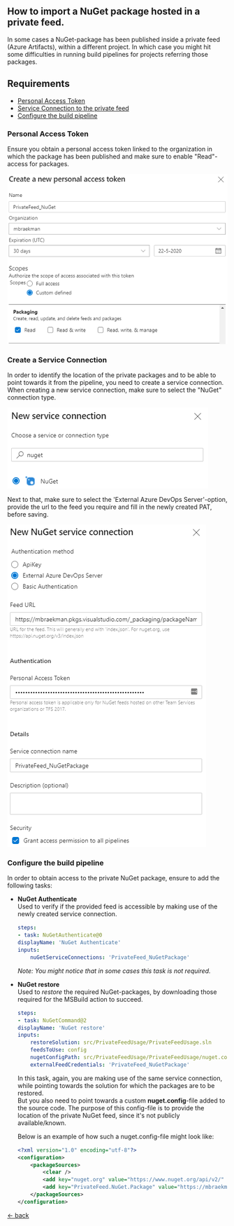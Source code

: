 ## How to import a NuGet package hosted in a private feed.

In some cases a NuGet-package has been published inside a private feed (Azure Artifacts), within a different project. In which case you might hit some difficulties in running build pipelines for projects referring those packages. 

## Requirements
- [Personal Access Token](#personal-access-token)
- [Service Connection to the private feed](#create-a-service-connection)
- [Configure the build pipeline](#configure-the-build-pipeline)


### Personal Access Token
Ensure you obtain a personal access token linked to the organization in which the package has been published and make sure to enable "Read"-access for packages.

![Create-a-PAT](../../../images/azure-devops/AzureDevOps_PAT.png)


### Create a Service Connection
In order to identify the location of the private packages and to be able to point towards it from the pipeline, you need to create a service connection.  
When creating a new service connection, make sure to select the "NuGet" connection type.  

![Create-a-ServiceConnection-NuGet](../../../images/azure-devops/AzureDevOps_ServiceConnection_NuGet.png)

Next to that, make sure to select the 'External Azure DevOps Server'-option, provide the url to the feed you require and fill in the newly created PAT, before saving.  

![Create-a-ServiceConnection-NuGet-ExternalDevOps](../../../images/azure-devops/AzureDevOps_ServiceConnection_NuGet_ExternalDevOpsServer.png)

### Configure the build pipeline
In order to obtain access to the private NuGet package, ensure to add the following tasks:
- **NuGet Authenticate**  
    Used to verify if the provided feed is accessible by making use of the newly created service connection.   

    ````yml
    steps:
    - task: NuGetAuthenticate@0
    displayName: 'NuGet Authenticate'
    inputs:
        nuGetServiceConnections: 'PrivateFeed_NuGetPackage'
    ````
    
    _Note: You might notice that in some cases this task is not required._ 

- **NuGet restore**  
    Used to _restore_ the required NuGet-packages, by downloading those required for the MSBuild action to succeed.  

    ````yml
    steps:
    - task: NuGetCommand@2
    displayName: 'NuGet restore'
    inputs:
        restoreSolution: src/PrivateFeedUsage/PrivateFeedUsage.sln
        feedsToUse: config
        nugetConfigPath: src/PrivateFeedUsage/PrivateFeedUsage/nuget.config
        externalFeedCredentials: 'PrivateFeed_NuGetPackage'
    ````

    In this task, again, you are making use of the same service connection, while pointing towards the solution for which the packages are to be restored.  
    But you also need to point towards a custom **nuget.config**-file added to the source code. The purpose of this config-file is to provide the location of the private NuGet feed, since it's not publicly available/known.

    Below is an example of how such a nuget.config-file might look like:
    ````xml
    <?xml version="1.0" encoding="utf-8"?>
    <configuration>
        <packageSources>
            <clear />
            <add key="nuget.org" value="https://www.nuget.org/api/v2/" />
            <add key="PrivateFeed.NuGet.Package" value="https://mbraekman.pkgs.visualstudio.com/_packaging/my-private-feed/nuget/v3/index.json" />
        </packageSources>
    </configuration>
    ````

[&larr; back](../azure-devops.md)
